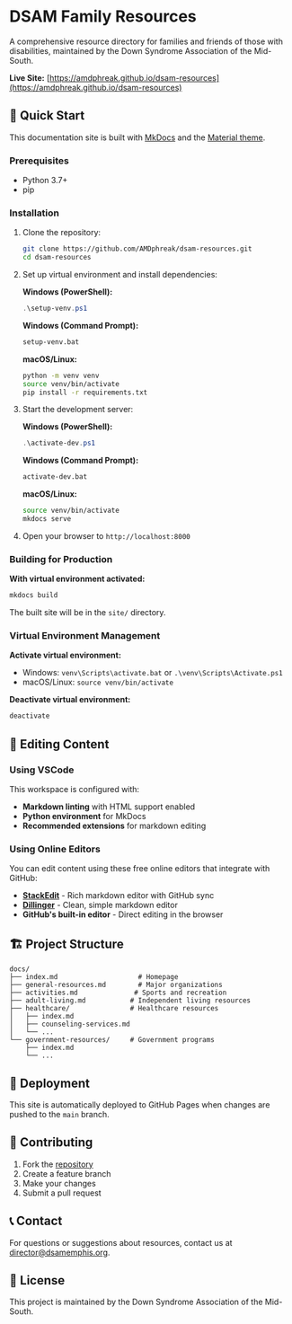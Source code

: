 # DSAM Family Resources

A comprehensive resource directory for families and friends of those with disabilities, maintained by the Down Syndrome Association of the Mid-South.

**Live Site:** [https://amdphreak.github.io/dsam-resources](https://amdphreak.github.io/dsam-resources)

## 🚀 Quick Start

This documentation site is built with [MkDocs](https://www.mkdocs.org/) and the [Material theme](https://squidfunk.github.io/mkdocs-material/).

### Prerequisites

- Python 3.7+
- pip

### Installation

1. Clone the repository:

   ```bash
   git clone https://github.com/AMDphreak/dsam-resources.git
   cd dsam-resources
   ```

2. Set up virtual environment and install dependencies:

   **Windows (PowerShell):**

   ```powershell
   .\setup-venv.ps1
   ```

   **Windows (Command Prompt):**

   ```cmd
   setup-venv.bat
   ```

   **macOS/Linux:**

   ```bash
   python -m venv venv
   source venv/bin/activate
   pip install -r requirements.txt
   ```

3. Start the development server:

   **Windows (PowerShell):**

   ```powershell
   .\activate-dev.ps1
   ```

   **Windows (Command Prompt):**

   ```cmd
   activate-dev.bat
   ```

   **macOS/Linux:**

   ```bash
   source venv/bin/activate
   mkdocs serve
   ```

4. Open your browser to `http://localhost:8000`

### Building for Production

**With virtual environment activated:**

```bash
mkdocs build
```

The built site will be in the `site/` directory.

### Virtual Environment Management

**Activate virtual environment:**

- Windows: `venv\Scripts\activate.bat` or `.\venv\Scripts\Activate.ps1`
- macOS/Linux: `source venv/bin/activate`

**Deactivate virtual environment:**

```bash
deactivate
```

## 📝 Editing Content

### Using VSCode

This workspace is configured with:

- **Markdown linting** with HTML support enabled
- **Python environment** for MkDocs
- **Recommended extensions** for markdown editing

### Using Online Editors

You can edit content using these free online editors that integrate with GitHub:

- **[StackEdit](https://stackedit.io/)** - Rich markdown editor with GitHub sync
- **[Dillinger](https://dillinger.io/)** - Clean, simple markdown editor
- **GitHub's built-in editor** - Direct editing in the browser

## 🏗️ Project Structure

```
docs/
├── index.md                    # Homepage
├── general-resources.md        # Major organizations
├── activities.md              # Sports and recreation
├── adult-living.md           # Independent living resources
├── healthcare/               # Healthcare resources
│   ├── index.md
│   ├── counseling-services.md
│   └── ...
└── government-resources/     # Government programs
    ├── index.md
    └── ...
```

## 🚀 Deployment

This site is automatically deployed to GitHub Pages when changes are pushed to the `main` branch.

## 🤝 Contributing

1. Fork the [repository](https://github.com/AMDphreak/dsam-resources)
2. Create a feature branch
3. Make your changes
4. Submit a pull request

## 📞 Contact

For questions or suggestions about resources, contact us at [director@dsamemphis.org](mailto:director@dsamemphis.org).

## 📄 License

This project is maintained by the Down Syndrome Association of the Mid-South.
